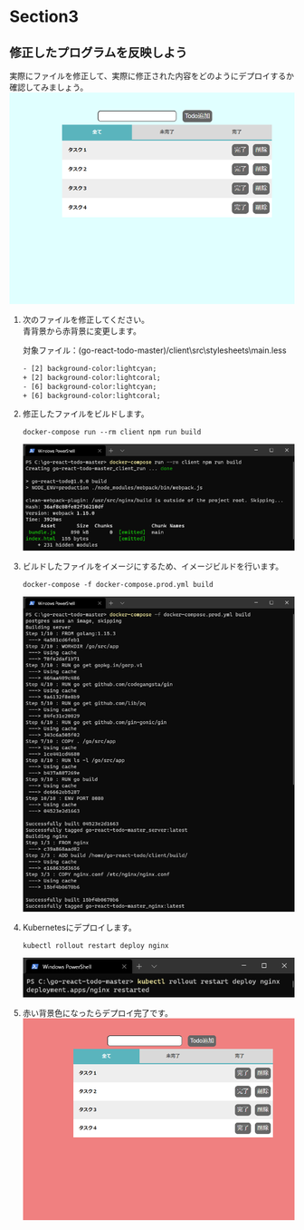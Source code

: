 # Section3

## 修正したプログラムを反映しよう

実際にファイルを修正して、実際に修正された内容をどのようにデプロイするか確認してみましょう。  
![](img/todo-blue.png)

1. 次のファイルを修正してください。  
    青背景から赤背景に変更します。

    対象ファイル：(go-react-todo-master)/client\src\stylesheets\main.less

    ```less
    - [2] background-color:lightcyan;
    + [2] background-color:lightcoral;
    - [6] background-color:lightcyan;
    + [6] background-color:lightcoral;
    ```

2. 修正したファイルをビルドします。

    ```shell
    docker-compose run --rm client npm run build
    ```

    ![docker-compose-client-build](img/docker-compose-client-build.png)

3. ビルドしたファイルをイメージにするため、イメージビルドを行います。

    ```shell
    docker-compose -f docker-compose.prod.yml build
    ```

    ![docker-compose-client-image-build](img/docker-compose-client-image-build.png)

4. Kubernetesにデプロイします。

    ```shell
    kubectl rollout restart deploy nginx
    ```

    ![kubectl-rollout-restart](img/kubectl-rollout-restart.png)

5. 赤い背景色になったらデプロイ完了です。
    ![](img/todo-red.png)

